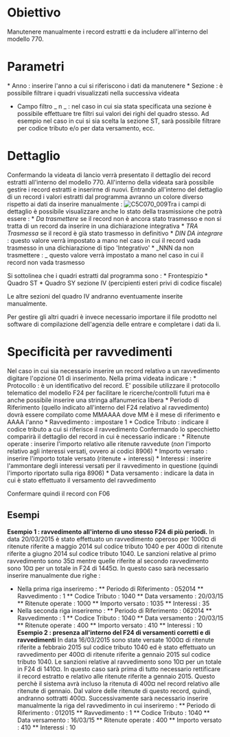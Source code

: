 # Obiettivo

Manutenere manualmente i record estratti e da includere all'interno del modello 770.

# Parametri
 \* Anno :  inserire l'anno a cui si riferiscono i dati da manutenere
 \* Sezione :  è possibile filtrare i quadri visualizzati nella successiva videata
-  Campo filtro _ n _  :  nel caso in cui sia stata specificata una sezione è possibile effettuare tre filtri sui valori dei righi del quadro stesso. Ad esempio nel caso in cui si sia scelta la sezione ST, sarà possibile filtrare per codice tributo e/o per data versamento, ecc.

# Dettaglio
Confermando la videata di lancio verrà presentato il dettaglio dei record estratti all'interno del modello 770.
All'interno della videata sarà possibile gestire i record estratti e inserirne di nuovi.
Entrando all'interno del dettaglio di un record i valori estratti dal programma avranno un colore diverso rispetto ai dati da inserire manualmente : 
![C5C070_009](https://doc.smeup.com/immagini/MBDOC_OGG-P_C5DC01/C5C070_009.png)Tra i campi di dettaglio è possibile visualizzare anche lo stato della trasmissione che potrà essere : 
 \* _Da trasmettere_ se il record non è ancora stato trasmesso e non si tratta di un record da inserire in una dichiarazione integrativa
 \* _TRA Trasmessa_ se il record è già stato trasmesso in definitivo
 \* _DIN DA integrare_ :  questo valore verrà impostato a mano nel caso in cui il record vada trasmesso in una dichiarazione di tipo 'Integrativo'
 \* _NNN da non trasmettere : _ questo valore verrà impostato a mano nel caso in cui il record non vada trasmesso

Si sottolinea che i quadri estratti dal programma sono : 
 \* Frontespizio
 \* Quadro ST
 \* Quadro SY sezione IV (percipienti esteri privi di codice fiscale)

Le altre sezioni del quadro IV andranno eventuamente inserite manualmente.

Per gestire gli altri quadri è invece necessario importare il file prodotto nel software di compilazione dell'agenzia delle entrare e completare i dati da li.

# Specificità per ravvedimenti

Nel caso in cui sia necessario inserire un record relativo a un ravvedimento digitare l'opzione 01 di inserimento. Nella prima videata indicare : 
 \* Protocollo :  è un identificativo del record. E' possibile utilizzare il protocollo telematico del modello F24 per facilitare le ricerche/controlli futuri ma è anche possibile inserire una stringa alfanumerica libera
 \* Periodo di Riferimento (quello indicato all'interno del F24 relativo al ravvedimento) dovrà essere compilato come MMAAAA dove MM è il mese di riferimento e AAAA l'anno
 \* Ravvedimento :  impostare 1
 \* Codice Tributo :  indicare il codice tributo a cui si riferisce il ravvedimento
Confermando lo specchietto comparirà il dettaglio del record in cui è necessario indicare : 
 \* Ritenute operate :  inserire l'importo relativo alle ritenute ravvedute (_non_ l'importo relativo agli interessi versati, ovvero ai codici 8906)
 \* Importo versato :  inserire l'importo totale versato (ritenute +  interessi)
 \* Interessi :  inserire l'ammontare degli interessi versati per il ravvedimento in questione (quindi l'importo riportato sulla riga 8906)
 \* Data versamento :  indicare la data in cui è stato effettuato il versamento del ravvedimento

Confermare quindi il record con F06

## Esempi

**Esempio 1 :   ravvedimento all'interno di uno stesso F24 di più periodi.**
In data 20/03/2015 è stato effettuato un ravvedimento operoso per 1000¤ di ritenute riferite a maggio 2014 sul codice tributo 1040 e per 400¤ di ritenute riferite a giugno 2014 sul codice tributo 1040.
Le sanzioni relative al primo ravvedimento sono 35¤ mentre quelle riferite al secondo ravvedimento sono 10¤ per un totale in F24 di 1445¤.
In questo caso sarà necessario inserire manualmente due righe : 
-  Nella prima riga inseriremo : 
 \*\* Periodo di Riferimento :  052014
 \*\* Ravvedimento :  1
 \*\* Codice Tributo :  1040
 \*\* Data versamento :  20/03/15
 \*\* Ritenute operate :  1000
 \*\* Importo versato :  1035
 \*\* Interessi :  35
-  Nella seconda riga inseriremo : 
 \*\* Periodo di Riferimento :  062014
 \*\* Ravvedimento :  1
 \*\* Codice Tributo :  1040
 \*\* Data versamento :  20/03/15
 \*\* Ritenute operate :  400
 \*\* Importo versato :  410
 \*\* Interessi :  10
**Esempio 2 :   presenza all'interno del F24 di versamenti corretti e di ravvedimenti**
In data 16/03/2015  sono state versate 1000¤ di ritenute riferite a febbraio 2015 sul codice tributo 1040 ed è stato effettuato un ravvedimento per 400¤ di ritenute riferite a gennaio 2015 sul codice tributo 1040. Le sanzioni relative al ravvedimento sono 10¤ per un totale in F24 di 1410¤.
In questo caso sarà prima di tutto necessario rettificare il record estratto e relativo alle ritenute riferite a gennaio 2015. Questo perchè il sistema avrà incluso la ritenuta di 400¤ nel record relativo alle ritenute di gennaio. Dal valore delle ritenute di questo record, quindi, andranno sottratti 400¤.
Successivamente sarà necessario inserire manualmente la riga del ravvedimento in cui inseriremo : 
 \*\* Periodo di Riferimento :  012015
 \*\* Ravvedimento :  1
 \*\* Codice Tributo :  1040
 \*\* Data versamento :  16/03/15
 \*\* Ritenute operate :  400
 \*\* Importo versato :  410
 \*\* Interessi :  10
